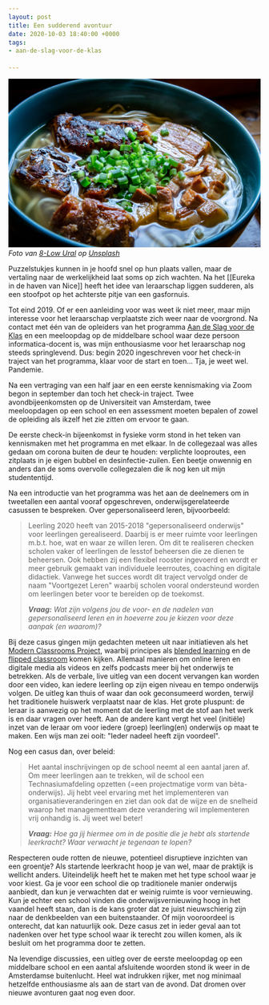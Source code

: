 ```yaml
---
layout: post
title: Een sudderend avontuur
date: 2020-10-03 18:40:00 +0000
tags:
- aan-de-slag-voor-de-klas

---
```

![](/uploads/8-low-ural-l3mr7vsdmd4-unsplash.jpg)  
_Foto van_ [_8-Low Ural_](https://unsplash.com/@ural_8_low?utm_source=unsplash&utm_medium=referral&utm_content=creditCopyText) _op_ [_Unsplash_](https://unsplash.com/s/photos/stew?utm_source=unsplash&utm_medium=referral&utm_content=creditCopyText)

Puzzelstukjes kunnen in je hoofd snel op hun plaats vallen, maar de vertaling naar de werkelijkheid laat soms op zich wachten. Na het \[\[Eureka in de haven van Nice\]\] heeft het idee van leraarschap liggen sudderen, als een stoofpot op het achterste pitje van een gasfornuis.

Tot eind 2019. Of er een aanleiding voor was weet ik niet meer, maar mijn interesse voor het leraarschap verplaatste zich weer naar de voorgrond. Na contact met één van de opleiders van het programma [Aan de Slag voor de Klas](https://www.uva.nl/programmas/lerarenopleiding/aan-de-slag-voor-de-klas/aan-de-slag-voor-de-klas.html?cb) en een meeloopdag op de middelbare school waar deze persoon informatica-docent is, was mijn enthousiasme voor het leraarschap nog steeds springlevend. Dus: begin 2020 ingeschreven voor het check-in traject van het programma, klaar voor de start en toen... Tja, je weet wel. Pandemie.

Na een vertraging van een half jaar en een eerste kennismaking via Zoom begon in september dan toch het check-in traject. Twee avondbijeenkomsten op de Universiteit van Amsterdam, twee meeloopdagen op een school en een assessment moeten bepalen of zowel de opleiding als ikzelf het zie zitten om ervoor te gaan.

De eerste check-in bijeenkomst in fysieke vorm stond in het teken van kennismaken met het programma en met elkaar. In de collegezaal was alles gedaan om corona buiten de deur te houden: verplichte looproutes, een zitplaats in je eigen bubbel en desinfectie-zuilen. Een beetje onwennig en anders dan de soms overvolle collegezalen die ik nog ken uit mijn studententijd.

Na een introductie van het programma was het aan de deelnemers om in tweetallen een aantal vooraf opgeschreven, onderwijsgerelateerde casussen te bespreken. Over gepersonaliseerd leren, bijvoorbeeld:

> Leerling 2020 heeft van 2015-2018 "gepersonaliseerd onderwijs" voor leerlingen gerealiseerd. Daarbij is er meer ruimte voor leerlingen m.b.t. hoe, wat en waar ze willen leren. Om dit te realiseren checken scholen vaker of leerlingen de lesstof beheersen die ze dienen te beheersen. Ook hebben zij een flexibel rooster ingevoerd en wordt er meer gebruik gemaakt van individuele leerroutes, coaching en digitale didactiek. Vanwege het succes wordt dit traject vervolgd onder de naam "Voortgezet Leren" waarbij scholen vooral ondersteund worden om leerlingen beter voor te bereiden op de toekomst.
> 
>
> **_Vraag:_** _Wat zijn volgens jou de voor- en de nadelen van gepersonaliseerd leren en in hoeverre zou je kiezen voor deze aanpak (en waarom)?_

Bij deze casus gingen mijn gedachten meteen uit naar initiatieven als het [Modern Classrooms Project](https://modernclassrooms.org/), waarbij principes als [blended learning](https://www.teachthought.com/learning/the-definition-of-blended-learning/) en de [flipped classroom](https://www.edutopia.org/blog/flipped-classroom-pro-and-con-mary-beth-hertz) komen kijken. Allemaal manieren om online leren en digitale media als videos en zelfs podcasts meer bij het onderwijs te betrekken. Als de verbale, live uitleg van een docent vervangen kan worden door een video, kan iedere leerling op zijn eigen niveau en tempo onderwijs volgen. De uitleg kan thuis of waar dan ook geconsumeerd worden, terwijl het traditionele huiswerk verplaatst naar de klas. Het grote pluspunt: de leraar is aanwezig op het moment dat de leerling met de stof aan het werk is en daar vragen over heeft. Aan de andere kant vergt het veel (initiële) inzet van de leraar om voor iedere (groep) leerling(en) onderwijs op maat te maken. Een wijs man zei ooit: "Ieder nadeel heeft zijn voordeel".

Nog een casus dan, over beleid:

> Het aantal inschrijvingen op de school neemt al een aantal jaren af. Om meer leerlingen aan te trekken, wil de school een Technasiumafdeling opzetten (=een projectmatige vorm van bèta-onderwijs). Jij hebt veel ervaring met het implementeren van organisatieveranderingen en ziet dan ook dat de wijze en de snelheid waarop het managementteam deze verandering wil implementeren vrij onhandig is. Jij weet wel beter!
> 
>
> **_Vraag:_** _Hoe ga jij hiermee om in de positie die je hebt als startende leerkracht? Waar verwacht je tegenaan te lopen?_

Respecteren oude rotten de nieuwe, potentieel disruptieve inzichten van een groentje? Als startende leerkracht hoop je van wel, maar de praktijk is wellicht anders. Uiteindelijk heeft het te maken met het type school waar je voor kiest. Ga je voor een school die op traditionele manier onderwijs aanbiedt, dan kun je verwachten dat er weinig ruimte is voor vernieuwing. Kun je echter een school vinden die onderwijsvernieuwing hoog in het vaandel heeft staan, dan is de kans groter dat ze juist nieuwschierig zijn naar de denkbeelden van een buitenstaander. Of mijn vooroordeel is onterecht, dat kan natuurlijk ook. Deze casus zet in ieder geval aan tot nadenken over het type school waar ik terecht zou willen komen, als ik besluit om het programma door te zetten.

Na levendige discussies, een uitleg over de eerste meeloopdag op een middelbare school en een aantal afsluitende woorden stond ik weer in de Amsterdamse buitenlucht. Heel wat indrukken rijker, met nog minimaal hetzelfde enthousiasme als aan de start van de avond. Dat dromen over nieuwe avonturen gaat nog even door.